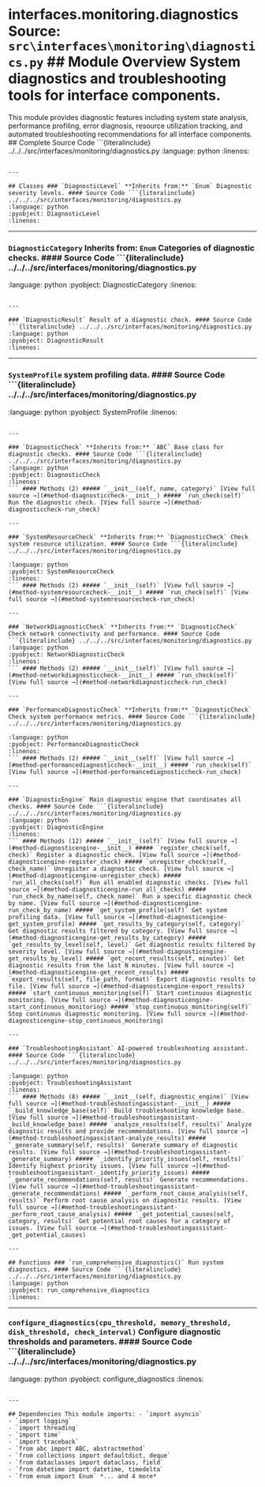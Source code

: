 # interfaces.monitoring.diagnostics **Source:** `src\interfaces\monitoring\diagnostics.py` ## Module Overview System diagnostics and troubleshooting tools for interface components.

This module provides diagnostic features including
system state analysis, performance profiling, error diagnosis,
resource utilization tracking, and automated troubleshooting
recommendations for all interface components. ## Complete Source Code ```{literalinclude} ../../../src/interfaces/monitoring/diagnostics.py
:language: python
:linenos:
```

---

## Classes ### `DiagnosticLevel` **Inherits from:** `Enum` Diagnostic severity levels. #### Source Code ```{literalinclude} ../../../src/interfaces/monitoring/diagnostics.py
:language: python
:pyobject: DiagnosticLevel
:linenos:
```

---

### `DiagnosticCategory` **Inherits from:** `Enum` Categories of diagnostic checks. #### Source Code ```{literalinclude} ../../../src/interfaces/monitoring/diagnostics.py

:language: python
:pyobject: DiagnosticCategory
:linenos:
```

---

### `DiagnosticResult` Result of a diagnostic check. #### Source Code ```{literalinclude} ../../../src/interfaces/monitoring/diagnostics.py
:language: python
:pyobject: DiagnosticResult
:linenos:
```

---

### `SystemProfile` system profiling data. #### Source Code ```{literalinclude} ../../../src/interfaces/monitoring/diagnostics.py

:language: python
:pyobject: SystemProfile
:linenos:
```

---

### `DiagnosticCheck` **Inherits from:** `ABC` Base class for diagnostic checks. #### Source Code ```{literalinclude} ../../../src/interfaces/monitoring/diagnostics.py
:language: python
:pyobject: DiagnosticCheck
:linenos:
``` #### Methods (2) ##### `__init__(self, name, category)` [View full source →](#method-diagnosticcheck-__init__) ##### `run_check(self)` Run the diagnostic check. [View full source →](#method-diagnosticcheck-run_check)

---

### `SystemResourceCheck` **Inherits from:** `DiagnosticCheck` Check system resource utilization. #### Source Code ```{literalinclude} ../../../src/interfaces/monitoring/diagnostics.py

:language: python
:pyobject: SystemResourceCheck
:linenos:
``` #### Methods (2) ##### `__init__(self)` [View full source →](#method-systemresourcecheck-__init__) ##### `run_check(self)` [View full source →](#method-systemresourcecheck-run_check)

---

### `NetworkDiagnosticCheck` **Inherits from:** `DiagnosticCheck` Check network connectivity and performance. #### Source Code ```{literalinclude} ../../../src/interfaces/monitoring/diagnostics.py
:language: python
:pyobject: NetworkDiagnosticCheck
:linenos:
``` #### Methods (2) ##### `__init__(self)` [View full source →](#method-networkdiagnosticcheck-__init__) ##### `run_check(self)` [View full source →](#method-networkdiagnosticcheck-run_check)

---

### `PerformanceDiagnosticCheck` **Inherits from:** `DiagnosticCheck` Check system performance metrics. #### Source Code ```{literalinclude} ../../../src/interfaces/monitoring/diagnostics.py

:language: python
:pyobject: PerformanceDiagnosticCheck
:linenos:
``` #### Methods (2) ##### `__init__(self)` [View full source →](#method-performancediagnosticcheck-__init__) ##### `run_check(self)` [View full source →](#method-performancediagnosticcheck-run_check)

---

### `DiagnosticEngine` Main diagnostic engine that coordinates all checks. #### Source Code ```{literalinclude} ../../../src/interfaces/monitoring/diagnostics.py
:language: python
:pyobject: DiagnosticEngine
:linenos:
``` #### Methods (12) ##### `__init__(self)` [View full source →](#method-diagnosticengine-__init__) ##### `register_check(self, check)` Register a diagnostic check. [View full source →](#method-diagnosticengine-register_check) ##### `unregister_check(self, check_name)` Unregister a diagnostic check. [View full source →](#method-diagnosticengine-unregister_check) ##### `run_all_checks(self)` Run all enabled diagnostic checks. [View full source →](#method-diagnosticengine-run_all_checks) ##### `run_check_by_name(self, check_name)` Run a specific diagnostic check by name. [View full source →](#method-diagnosticengine-run_check_by_name) ##### `get_system_profile(self)` Get system profiling data. [View full source →](#method-diagnosticengine-get_system_profile) ##### `get_results_by_category(self, category)` Get diagnostic results filtered by category. [View full source →](#method-diagnosticengine-get_results_by_category) ##### `get_results_by_level(self, level)` Get diagnostic results filtered by severity level. [View full source →](#method-diagnosticengine-get_results_by_level) ##### `get_recent_results(self, minutes)` Get diagnostic results from the last N minutes. [View full source →](#method-diagnosticengine-get_recent_results) ##### `export_results(self, file_path, format)` Export diagnostic results to file. [View full source →](#method-diagnosticengine-export_results) ##### `start_continuous_monitoring(self)` Start continuous diagnostic monitoring. [View full source →](#method-diagnosticengine-start_continuous_monitoring) ##### `stop_continuous_monitoring(self)` Stop continuous diagnostic monitoring. [View full source →](#method-diagnosticengine-stop_continuous_monitoring)

---

### `TroubleshootingAssistant` AI-powered troubleshooting assistant. #### Source Code ```{literalinclude} ../../../src/interfaces/monitoring/diagnostics.py

:language: python
:pyobject: TroubleshootingAssistant
:linenos:
``` #### Methods (8) ##### `__init__(self, diagnostic_engine)` [View full source →](#method-troubleshootingassistant-__init__) ##### `_build_knowledge_base(self)` Build troubleshooting knowledge base. [View full source →](#method-troubleshootingassistant-_build_knowledge_base) ##### `analyze_results(self, results)` Analyze diagnostic results and provide recommendations. [View full source →](#method-troubleshootingassistant-analyze_results) ##### `_generate_summary(self, results)` Generate summary of diagnostic results. [View full source →](#method-troubleshootingassistant-_generate_summary) ##### `_identify_priority_issues(self, results)` Identify highest priority issues. [View full source →](#method-troubleshootingassistant-_identify_priority_issues) ##### `_generate_recommendations(self, results)` Generate recommendations. [View full source →](#method-troubleshootingassistant-_generate_recommendations) ##### `_perform_root_cause_analysis(self, results)` Perform root cause analysis on diagnostic results. [View full source →](#method-troubleshootingassistant-_perform_root_cause_analysis) ##### `_get_potential_causes(self, category, results)` Get potential root causes for a category of issues. [View full source →](#method-troubleshootingassistant-_get_potential_causes)

---

## Functions ### `run_comprehensive_diagnostics()` Run system diagnostics. #### Source Code ```{literalinclude} ../../../src/interfaces/monitoring/diagnostics.py
:language: python
:pyobject: run_comprehensive_diagnostics
:linenos:
```

---

### `configure_diagnostics(cpu_threshold, memory_threshold, disk_threshold, check_interval)` Configure diagnostic thresholds and parameters. #### Source Code ```{literalinclude} ../../../src/interfaces/monitoring/diagnostics.py

:language: python
:pyobject: configure_diagnostics
:linenos:
```

---

## Dependencies This module imports: - `import asyncio`
- `import logging`
- `import threading`
- `import time`
- `import traceback`
- `from abc import ABC, abstractmethod`
- `from collections import defaultdict, deque`
- `from dataclasses import dataclass, field`
- `from datetime import datetime, timedelta`
- `from enum import Enum` *... and 4 more*
